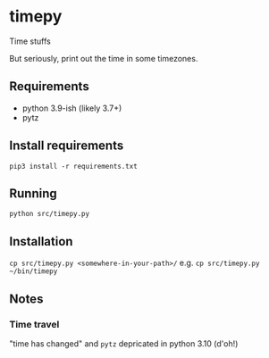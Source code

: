 # timepy
Time stuffs

But seriously, print out the time in some timezones. 

## Requirements
- python 3.9-ish (likely 3.7+)
- pytz

## Install requirements
`pip3 install -r requirements.txt`

## Running
`python src/timepy.py`

## Installation
`cp src/timepy.py <somewhere-in-your-path>/`
e.g. `cp src/timepy.py ~/bin/timepy`

## Notes 
### Time travel
"time has changed" and `pytz` depricated in python 3.10  (d'oh!)
